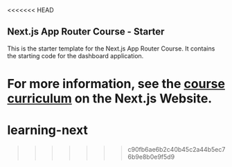 <<<<<<< HEAD
## Next.js App Router Course - Starter

This is the starter template for the Next.js App Router Course. It contains the starting code for the dashboard application.

For more information, see the [course curriculum](https://nextjs.org/learn) on the Next.js Website.
=======
# learning-next
>>>>>>> c90fb6ae6b2c40b45c2a44b5ec76b9e8b0e9f5d9

